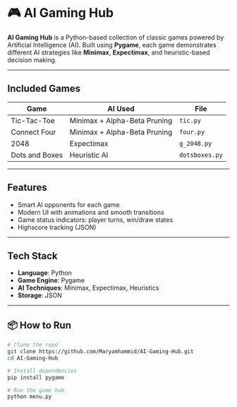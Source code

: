 # 🎮 AI Gaming Hub

**AI Gaming Hub** is a Python-based collection of classic games powered by Artificial Intelligence (AI). Built using **Pygame**, each game demonstrates different AI strategies like **Minimax**, **Expectimax**, and heuristic-based decision making.

---

##  Included Games

| Game            | AI Used                     | File           |
|-----------------|-----------------------------|----------------|
| Tic-Tac-Toe     | Minimax + Alpha-Beta Pruning| `tic.py`       |
| Connect Four    | Minimax + Alpha-Beta Pruning| `four.py`      |
| 2048            | Expectimax                  | `g_2048.py`    |
| Dots and Boxes  | Heuristic AI                | `dotsboxes.py` |

---

##  Features

-  Smart AI opponents for each game
-  Modern UI with animations and smooth transitions
-  Game status indicators: player turns, win/draw states
-  Highscore tracking (JSON)

---

##  Tech Stack

- **Language**: Python
- **Game Engine**: Pygame
- **AI Techniques**: Minimax, Expectimax, Heuristics
- **Storage**: JSON

---

## 📦 How to Run

```bash
# Clone the repo
git clone https://github.com/Maryamhammid/AI-Gaming-Hub.git
cd AI-Gaming-Hub

# Install dependencies
pip install pygame

# Run the game hub
python menu.py
